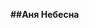 
**##Аня Небесна**

[Shop project]:https://anianebesna.github.io/ShopProject/

[Resto]:https://anianebesna.github.io/resto/
